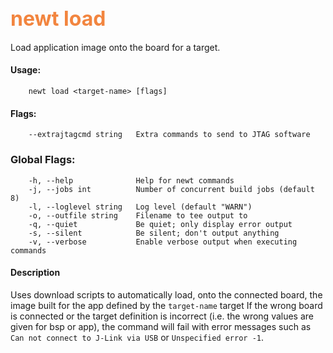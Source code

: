 ## <font color="#F2853F" style="font-size:24pt">newt load </font>

Load application image onto the board for a target. 

#### Usage: 

```no-highlight
    newt load <target-name> [flags]
```


#### Flags:

```no-highlight
    --extrajtagcmd string   Extra commands to send to JTAG software

```

### Global Flags:
```no-highlight
    -h, --help              Help for newt commands
    -j, --jobs int          Number of concurrent build jobs (default 8)
    -l, --loglevel string   Log level (default "WARN")
    -o, --outfile string    Filename to tee output to
    -q, --quiet             Be quiet; only display error output
    -s, --silent            Be silent; don't output anything
    -v, --verbose           Enable verbose output when executing commands
```
#### Description

Uses download scripts to automatically load, onto the connected board, the image built for the app defined by the `target-name` target If the wrong board is connected or the target definition is incorrect (i.e. the wrong values are given for bsp or app), the command will fail with error messages such as `Can not connect to J-Link via USB` or `Unspecified error -1`. 
